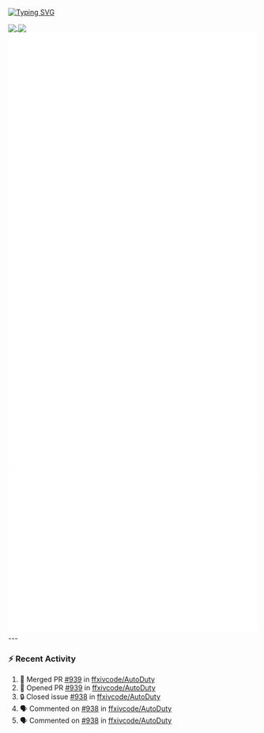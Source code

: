 [![Typing SVG](https://readme-typing-svg.demolab.com?font=Fira+Code&duration=1000&pause=1000&multiline=true&repeat=false&width=435&lines=Simon+Latusek+%7C+Gameplay+Engineer)](https://git.io/typing-svg)

<a href="https://github.com/anuraghazra/github-readme-stats">
  <img height=200 align="center" src="https://github-readme-stats.vercel.app/api?username=erdelf&theme=radical" />
</a>
<a href="https://github.com/anuraghazra/convoychat">
  <img height=200 align="center" src="https://streak-stats.demolab.com?user=erdelf&theme=radical&mode=weekly" />
</a>

<picture>
  <img src="/github-metrics.svg" alt="Metrics">
</picture>

<picture>
  <img src="/github-metrics-achievements.svg" alt="Achievements">
</picture>
---

### :zap: Recent Activity
<!--START_SECTION:activity-->
1. 🎉 Merged PR [#939](https://github.com/ffxivcode/AutoDuty/pull/939) in [ffxivcode/AutoDuty](https://github.com/ffxivcode/AutoDuty)
2. 💪 Opened PR [#939](https://github.com/ffxivcode/AutoDuty/pull/939) in [ffxivcode/AutoDuty](https://github.com/ffxivcode/AutoDuty)
3. 🔒 Closed issue [#938](https://github.com/ffxivcode/AutoDuty/issues/938) in [ffxivcode/AutoDuty](https://github.com/ffxivcode/AutoDuty)
4. 🗣 Commented on [#938](https://github.com/ffxivcode/AutoDuty/issues/938#issuecomment-2831628787) in [ffxivcode/AutoDuty](https://github.com/ffxivcode/AutoDuty)
5. 🗣 Commented on [#938](https://github.com/ffxivcode/AutoDuty/issues/938#issuecomment-2831608005) in [ffxivcode/AutoDuty](https://github.com/ffxivcode/AutoDuty)
<!--END_SECTION:activity-->

<!--
**erdelf/erdelf** is a ✨ _special_ ✨ repository because its `README.md` (this file) appears on your GitHub profile.

Here are some ideas to get you started:

- 🔭 I’m currently working on ...
- 🌱 I’m currently learning ...
- 👯 I’m looking to collaborate on ...
- 🤔 I’m looking for help with ...
- 💬 Ask me about ...
- 📫 How to reach me: ...
- 😄 Pronouns: ...
- ⚡ Fun fact: ...
-->
